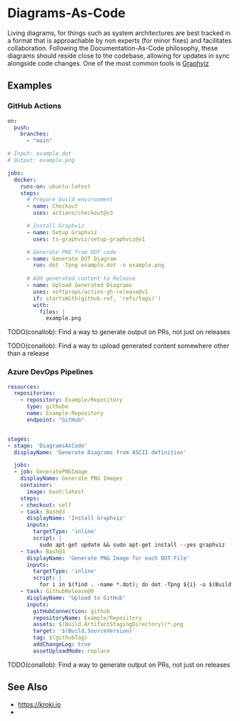 # Diagrams-As-Code

Living diagrams, for things such as system architectures are best tracked in a format that is approachable by non experts (for minor fixes) and facilitates collaboration. 
Following the Documentation-As-Code philosophy, these diagrams should reside close to the codebase, allowing for updates in sync alongside code changes. One of the 
most common tools is [Graphviz](http://www.graphviz.org)

## Examples

### GitHub Actions

```yaml
on:
  push:
    branches:
      - "main"

# Input: example.dot
# Output: example.png

jobs:
  docker:
    runs-on: ubuntu-latest
    steps:
      # Prepare build environment
      - name: Checkout
        uses: actions/checkout@v3

      # Install Graphviz
      - name: Setup Graphviz
        uses: ts-graphviz/setup-graphviz@v1

      # Generate PNG from DOT code  
      - name: Generate DOT Diagram
        run: dot -Tpng example.dot -o example.png
        
      # Add generated content to Release
      - name: Upload Generated Diagrams
        uses: softprops/action-gh-release@v1
        if: startsWith(github.ref, 'refs/tags/')
        with:
          files: |
            example.png
```

TODO(conallob): Find a way to generate output on PRs, not just on releases

TODO(conallob): Find a way to upload generated content somewhere other than a release

### Azure DevOps Pipelines

```yaml
resources:
  repositories:
    - repository: Example/Repository
      type: githube
      name: Example-Repository
      endpoint: "GitHub"


stages:
- stage: 'DiagramsAsCode'
  displayName: 'Generate Diagrams from ASCII definition'

  jobs:
  - job: GeneratePNGImage
    displayName: Generate PNG Images
    container:
      image: bash:latest
    steps:
    - checkout: self
    - task: Bash@3
      displayName: 'Install Graphviz'
      inputs:
        targetType: 'inline'
        script: |
          sudo apt-get update && sudo apt-get install --yes graphviz
    - task: Bash@3
      displayName: 'Generate PNG Image for each DOT File'
      inputs:
        targetType: 'inline'
        script: |
          for i in $(find . -name *.dot); do dot -Tpng ${i} -o $(Build.ArtifactStagingDirectory)/$(basename $i ".dot").png ; done
    - task: GithubRelease@0
      displayName: 'Upload to GitHub'
      inputs:
        gitHubConnection: github
        repositoryName: Example/Repository
        assets: $(Build.ArtifactStagingDirectory)/*.png
        target: '$(Build.SourceVersion)'
        tag: $(githubTag)
        addChangeLog: true
        assetUploadMode: replace
```

TODO(conallob): Find a way to generate output on PRs, not just on releases

## See Also

* https://kroki.io
* 
